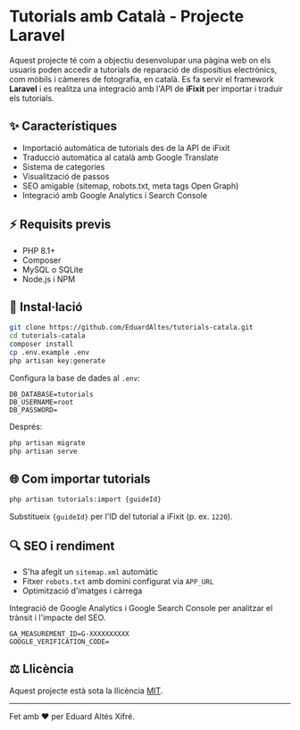 # Tutorials amb Català - Projecte Laravel

Aquest projecte té com a objectiu desenvolupar una pàgina web on els usuaris poden accedir a tutorials de reparació de dispositius electrònics, com mòbils i càmeres de fotografia, en català. Es fa servir el framework **Laravel** i es realitza una integració amb l'API de **iFixit** per importar i traduir els tutorials.

## ✨ Característiques

* Importació automàtica de tutorials des de la API de iFixit
* Traducció automàtica al català amb Google Translate
* Sistema de categories
* Visualització de passos
* SEO amigable (sitemap, robots.txt, meta tags Open Graph)
* Integració amb Google Analytics i Search Console

## ⚡ Requisits previs

* PHP 8.1+
* Composer
* MySQL o SQLite
* Node.js i NPM

## 📅 Instal·lació

```bash
git clone https://github.com/EduardAltes/tutorials-catala.git
cd tutorials-catala
composer install
cp .env.example .env
php artisan key:generate
```

Configura la base de dades al `.env`:

```
DB_DATABASE=tutorials
DB_USERNAME=root
DB_PASSWORD=
```

Després:

```bash
php artisan migrate
php artisan serve
```

## 🌐 Com importar tutorials

```bash
php artisan tutorials:import {guideId}
```

Substitueix `{guideId}` per l'ID del tutorial a iFixit (p. ex. `1220`).

## 🔍 SEO i rendiment

* S'ha afegit un `sitemap.xml` automàtic
* Fitxer `robots.txt` amb domini configurat via `APP_URL`
* Optimització d'imatges i càrrega

Integració de Google Analytics i Google Search Console per analitzar el trànsit i l'impacte del SEO.
```
GA_MEASUREMENT_ID=G-XXXXXXXXXX
GOOGLE_VERIFICATION_CODE=
```

## ⚖ Llicència

Aquest projecte està sota la llicència [MIT](LICENSE).

---

Fet amb ❤️ per Eduard Altés Xifré.

